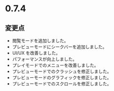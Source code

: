 # 0.7.4

## 変更点

- 閲覧モードを追加しました。
- プレビューモードにシークバーを追加しました。
- UI/UX を改善しました。
- パフォーマンスが向上しました。
- プレイモードでのメニューを改善しました。
- プレビューモードでのクラッシュを修正しました。
- プレビューモードのグラフィックを修正しました。
- プレビューモードでのスクロールを修正しました。
